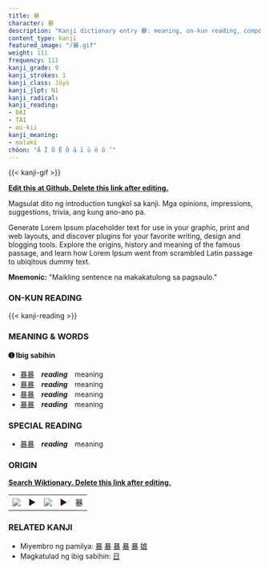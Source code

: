 ```yaml
---
title: 暴
character: 暴
description: "Kanji dictionary entry 暴: meaning, on-kun reading, compounds, origin, related kanji"
content_type: kanji
featured_image: "/暴.gif"
weight: 111
frequency: 111
kanji_grade: 9
kanji_strokes: 1
kanji_class: Jōyō
kanji_jlpt: N1
kanji_radical: 
kanji_reading: 
- DAI
- TAI
- oo-kii
kanji_meaning:
- malaki
chōon: "Ā Ī Ū Ē Ō ā ī ū ē ō ’"
---
```

[//]: # (Don't edit the line below. Kanji animated GIF code is automatically generated.)
{{< kanji-gif >}}

[//]: # (Edit below this line.)

**[Edit this at Github. Delete this link after editing.](https://github.com/tim0g/tim/tree/main/content/kanji/暴/index.md)**

Magsulat dito ng introduction tungkol sa kanji. Mga opinions, impressions, suggestions, trivia, ang kung ano-ano pa.

Generate Lorem Ipsum placeholder text for use in your graphic, print and web layouts, and discover plugins for your favorite writing, design and blogging tools. Explore the origins, history and meaning of the famous passage, and learn how Lorem Ipsum went from scrambled Latin passage to ubiqitous dummy text.
 
**Mnemonic:** "Maikling sentence na makakatulong sa pagsaulo."

### ON-KUN READING

[//]: # (Don't edit the line below. ON-KUN READING code is automatically generated.)
{{< kanji-reading >}}

### MEANING & WORDS

#### ➊ **Ibig sabihin**
  - [暴](../暴)[暴](../暴)　***reading***　meaning
  - [暴](../暴)[暴](../暴)　***reading***　meaning
  - [暴](../暴)[暴](../暴)　***reading***　meaning
  - [暴](../暴)[暴](../暴)　***reading***　meaning

### SPECIAL READING
  - [暴](../暴)[暴](../暴)　***reading***　meaning

### ORIGIN

**[Search Wiktionary. Delete this link after editing.](https://wiktionary.org/wiki/暴)**
<table class="kanji-table"><tr><td>
<img src="60px-暴-bronze.svg.png">
</td><td>▶</td><td>
<img src="60px-暴-oracle.svg.png">
</td><td>▶</td>
<td class="kanji-origin">暴</td>
</tr></table>

### RELATED KANJI
- Miyembro ng pamilya: [暴](../暴) [暴](../暴) [暴](../暴) [暴](../暴) [暴](../暴) [娘](../娘)
- Magkatulad ng ibig sabihin: [日](../日)
